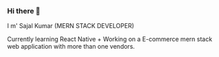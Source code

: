 ### Hi there 👋
I m' Sajal Kumar
(MERN STACK DEVELOPER)

Currently learning React Native + Working on a E-commerce mern stack web application with more than one vendors.



<!--
**SajalKumar2002/SajalKumar2002** is a ✨ _special_ ✨ repository because its `README.md` (this file) appears on your GitHub profile.

Here are some ideas to get you started:

- 🔭 I’m currently working on ...
- 🌱 I’m currently learning ...
- 👯 I’m looking to collaborate on ...
- 🤔 I’m looking for help with ...
- 💬 Ask me about ...
- 📫 How to reach me: ...
- 😄 Pronouns: ...
- ⚡ Fun fact: ...
-->
